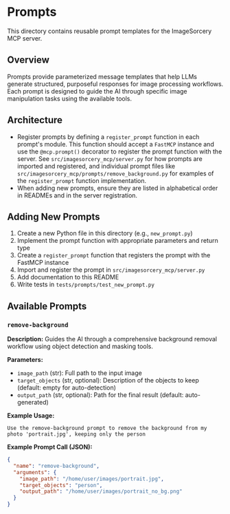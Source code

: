 # Prompts

This directory contains reusable prompt templates for the ImageSorcery MCP server.

## Overview

Prompts provide parameterized message templates that help LLMs generate structured, purposeful responses for image processing workflows. Each prompt is designed to guide the AI through specific image manipulation tasks using the available tools.

## Architecture

- Register prompts by defining a `register_prompt` function in each prompt's module. This function should accept a `FastMCP` instance and use the `@mcp.prompt()` decorator to register the prompt function with the server. See `src/imagesorcery_mcp/server.py` for how prompts are imported and registered, and individual prompt files like `src/imagesorcery_mcp/prompts/remove_background.py` for examples of the `register_prompt` function implementation.
- When adding new prompts, ensure they are listed in alphabetical order in READMEs and in the server registration.

## Adding New Prompts

1. Create a new Python file in this directory (e.g., `new_prompt.py`)
2. Implement the prompt function with appropriate parameters and return type
3. Create a `register_prompt` function that registers the prompt with the FastMCP instance
4. Import and register the prompt in `src/imagesorcery_mcp/server.py`
5. Add documentation to this README
6. Write tests in `tests/prompts/test_new_prompt.py`

## Available Prompts

### `remove-background`

**Description:** Guides the AI through a comprehensive background removal workflow using object detection and masking tools.

**Parameters:**
- `image_path` (str): Full path to the input image
- `target_objects` (str, optional): Description of the objects to keep (default: empty for auto-detection)
- `output_path` (str, optional): Path for the final result (default: auto-generated)

**Example Usage:**
```
Use the remove-background prompt to remove the background from my photo 'portrait.jpg', keeping only the person
```

**Example Prompt Call (JSON):**
```json
{
  "name": "remove-background",
  "arguments": {
    "image_path": "/home/user/images/portrait.jpg",
    "target_objects": "person",
    "output_path": "/home/user/images/portrait_no_bg.png"
  }
}
```
